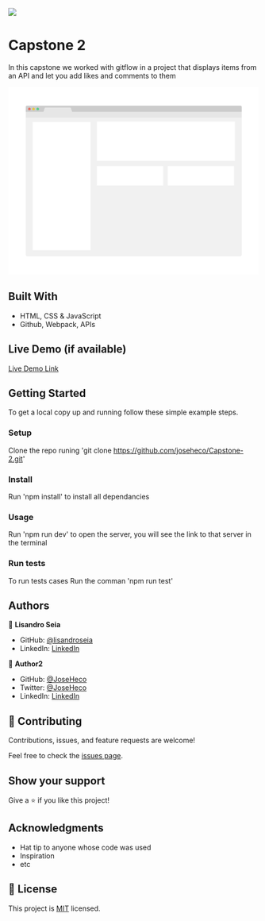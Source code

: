 ![](https://img.shields.io/badge/Microverse-blueviolet)

# Capstone 2

In this capstone we worked with gitflow in a project that displays items from an API and let you add likes and comments to them

![screenshot](./app_screenshot.png)

## Built With

- HTML, CSS & JavaScript
- Github, Webpack, APIs

## Live Demo (if available)

[Live Demo Link](https://joseheco.github.io/Capstone-2/)

## Getting Started

To get a local copy up and running follow these simple example steps.

### Setup

Clone the repo runing 'git clone https://github.com/joseheco/Capstone-2.git'

### Install

Run 'npm install' to install all dependancies

### Usage

Run 'npm run dev' to open the server, you will see the link to that server in the terminal

### Run tests

To run tests cases Run the comman 'npm run test'

## Authors

👤 **Lisandro Seia**

- GitHub: [@lisandroseia](https://github.com/lisandroseia)
- LinkedIn: [LinkedIn](https://www.linkedin.com/in/lisandro-seia-295120225/)

👤 **Author2**

- GitHub: [@JoseHeco](https://github.com/joseheco)
- Twitter: [@JoseHeco](https://twitter.com/joseheco)
- LinkedIn: [LinkedIn](https://linkedin.com/in/joseherreraco)

## 🤝 Contributing

Contributions, issues, and feature requests are welcome!

Feel free to check the [issues page](https://github.com/joseheco/Capstone-2/issues).

## Show your support

Give a ⭐️ if you like this project!

## Acknowledgments

- Hat tip to anyone whose code was used
- Inspiration
- etc

## 📝 License

This project is [MIT](https://github.com/joseheco/Capstone-2/blob/develop/MIT.md) licensed.